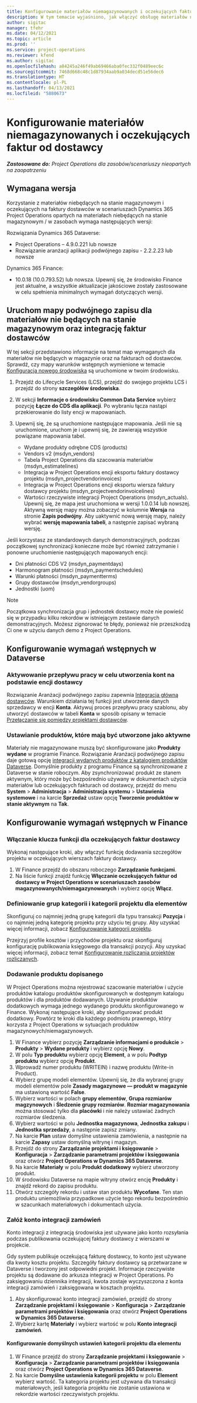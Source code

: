 ```yaml
---
title: Konfigurowanie materiałów niemagazynowanych i oczekujących faktur od dostawcy
description: W tym temacie wyjaśniono, jak włączyć obsługę materiałów niebędących na stanie magazynowym i oczekujących na faktury dostawcy.
author: sigitac
manager: tfehr
ms.date: 04/12/2021
ms.topic: article
ms.prod: ''
ms.service: project-operations
ms.reviewer: kfend
ms.author: sigitac
ms.openlocfilehash: a84245a246f49ab69466aba0fec332f0489eec6c
ms.sourcegitcommit: 7468d668c48c1d87934aab9a034decd51e56dec6
ms.translationtype: HT
ms.contentlocale: pl-PL
ms.lasthandoff: 04/13/2021
ms.locfileid: "5880673"
---
```

# <a name="configure-non-stocked-materials-and-pending-vendor-invoices"></a>Konfigurowanie materiałów niemagazynowanych i oczekujących faktur od dostawcy

_**Zastosowane do:** Project Operations dla zasobów/scenariuszy nieopartych na zaopatrzeniu_

## <a name="minimum-version-requirement"></a>Wymagana wersja

Korzystanie z materiałów niebędących na stanie magazynowym i oczekujących na faktury dostawców w scenariuszach Dynamics 365 Project Operations opartych na materiałach niebędących na stanie magazynowym / w zasobach wymaga następujących wersji:

Rozwiązania Dynamics 365 Dataverse:

- Project Operations – 4.9.0.221 lub nowsze
- Rozwiązanie aranżacji aplikacji podwójnego zapisu - 2.2.2.23 lub nowsze

Dynamics 365 Finance:
- 10.0.18 (10.0.793.52) lub nowsza. Upewnij się, że środowisko Finance jest aktualne, a wszystkie aktualizacje jakościowe zostały zastosowane w celu spełnienia minimalnych wymagań dotyczących wersji.

## <a name="run-dual-write-maps-for-non-stocked-materials-and-vendor-invoice-integration"></a>Uruchom mapy podwójnego zapisu dla materiałów nie będących na stanie magazynowym oraz integrację faktur dostawców

W tej sekcji przedstawiono informacje na temat map wymaganych dla materiałów nie będących w magazynie oraz na fakturach od dostawców. Sprawdź, czy mapy warunków wstępnych wymienione w temacie [Konfiguracja nowego środowiska](../environment/resource-provision-new-environment.md#run-project-operations-dual-write-maps) są uruchomione w twoim środowisku.

1. Przejdź do Lifecycle Services (LCS), przejdź do swojego projektu LCS i przejdź do strony **szczegółów środowiska**.
2. W sekcji **Informacje o środowisku Common Data Service** wybierz pozycję **Łącze do CDS dla aplikacji**. Po wybraniu łącza nastąpi przekierowanie do listy encji w mapowaniach.
3. Upewnij się, że są uruchomione następujące mapowania. Jeśli nie są uruchomione, uruchom je i upewnij się, że zawierają wszystkie powiązane mapowania tabel.

    - Wydane produkty odrębne CDS (products)
    - Vendors v2 (msdyn_vendors)
    - Tabela Project Operations dla szacowania materiałów (msdyn_estimatelines)
    - Integracja w Project Operations encji eksportu faktury dostawcy projektu (msdyn_projectvendorinvoices)
    - Integracja w Project Operations encji eksportu wiersza faktury dostawcy projektu (msdyn_projectvendorinvoicelines)
    - Wartości rzeczywiste integracji Project Operations (msdyn_actuals). Upewnij się, że mapa jest uruchomiona w wersji 1.0.0.14 lub nowszej. Aktywną wersję mapy można zobaczyć w kolumnie **Wersja** na stronie **Zapis podwójny**. Aby uaktywnić nową wersję mapy, należy wybrać **wersję mapowania tabeli**, a następnie zapisać wybraną wersję.

Jeśli korzystasz ze standardowych danych demonstracyjnych, podczas początkowej synchronizacji konieczne może być również zatrzymanie i ponowne uruchomienie następujących mapowanych encji:
  - Dni płatności CDS V2 (msdyn_paymentdays)
  - Harmonogram płatności (msdyn_paymentschedules)
  - Warunki płatności (msdyn_paymentterms)
  - Grupy dostawców (msdyn_vendorgroups)
  - Jednostki (uom)

> [!NOTE]
> Początkowa synchronizacja grup i jednostek dostawcy może nie powieść się w przypadku kilku rekordów w istniejącym zestawie danych demonstracyjnych. Możesz zignorować te błędy, ponieważ nie przeszkodzą Ci one w użyciu danych demo z Project Operations.

## <a name="configure-prerequisites-in-dataverse"></a>Konfigurowanie wymagań wstępnych w Dataverse

### <a name="activate-workflow-to-create-accounts-based-on-vendor-entity"></a>Aktywowanie przepływu pracy w celu utworzenia kont na podstawie encji dostawcy

Rozwiązanie Aranżacji podwójnego zapisu zapewnia [Integracja główną dostawców](https://docs.microsoft.com/dynamics365/fin-ops-core/dev-itpro/data-entities/dual-write/vendor-mapping). Warunkiem działania tej funkcji jest utworzenie danych sprzedawcy w encji **Konta**. Aktywuj proces przepływu pracy szablonu, aby utworzyć dostawców w tabeli **Konta** w sposób opisany w temacie [Przełączanie się pomiędzy projektami dostawców](https://docs.microsoft.com/dynamics365/fin-ops-core/dev-itpro/data-entities/dual-write/vendor-switch#use-the-extended-vendor-design-for-vendors-of-the-organization-type).

### <a name="set-products-to-be-created-as-active"></a>Ustawianie produktów, które mają być utworzone jako aktywne

Materiały nie magazynowane muszą być skonfigurowane jako **Produkty wydane** w programie Finance. Rozwiązanie Aranżacji podwójnego zapisu daje gotową opcję [integracji wydanych produktów z katalogiem produktów Dataverse](https://docs.microsoft.com/dynamics365/fin-ops-core/dev-itpro/data-entities/dual-write/product-mapping). Domyślnie produkty z programu Finance są synchronizowane z Dataverse w stanie roboczym. Aby zsynchronizować produkt ze stanem aktywnym, który może być bezpośrednio używany w dokumentach użycia materiałów lub oczekujących fakturach od dostawcy, przejdź do menu **System** > **Administracja** > **Administracja systemu** > **Ustawienia systemowe** i na karcie **Sprzedaż** ustaw opcję **Tworzenie produktów w stanie aktywnym** na **Tak**.

## <a name="configure-prerequisites-in-finance"></a>Konfigurowanie wymagań wstępnych w Finance

### <a name="enable-the-feature-key-for-pending-vendor-invoices"></a>Włączanie klucza funkcji dla oczekujących faktur dostawcy

Wykonaj następujące kroki, aby włączyć funkcję dodawania szczegółów projektu w oczekujących wierszach faktury dostawcy.

1. W Finance przejdź do obszaru roboczego **Zarządzanie funkcjami**.
2. Na liście funkcji znajdź funkcję **Włączanie oczekujących faktur od dostawcy w Project Operations w scenariuszach zasobów magazynowanych/niemagazynowanych** i wybierz opcję **Włącz**.

### <a name="define-category-groups-and-project-categories-for-items"></a>Definiowanie grup kategorii i kategorii projektu dla elementów

Skonfiguruj co najmniej jedną grupę kategorii dla typu transakcji **Pozycja** i co najmniej jedną kategorię projektu przy użyciu tej grupy. Aby uzyskać więcej informacji, zobacz [Konfigurowanie kategorii projektu](../project-accounting/configure-project-categories.md#category-groups).

Przejrzyj profile kosztów i przychodów projektu oraz skonfiguruj konfigurację publikowania księgowego dla transakcji pozycji. Aby uzyskać więcej informacji, zobacz temat [Konfigurowanie rozliczania projektów rozliczanych](../project-accounting/configure-accounting-billable-projects.md).

### <a name="set-up-a-write-in-product"></a>Dodawanie produktu dopisanego

W Project Operations można rejestrować szacowanie materiałów i użycie produktów katalogu produktów skonfigurowanych w dostępnym katalogu produktów i dla produktów dodawanych. Używanie produktów dodatkowych wymaga jednego wydanego produktu skonfigurowanego w Finance. Wykonaj następujące kroki, aby skonfigurować produkt dodatkowy. Powtórz te kroki dla każdego podmiotu prawnego, który korzysta z Project Operations w sytuacjach produktów magazynowych/niemagazynowych.

1. W Finance wybierz pozycję **Zarządzanie informacjami o produkcie** > **Produkty** > **Wydane produkty** i wybierz opcję **Nowy**.
2. W polu **Typ produktu** wybierz opcję **Element**, a w polu **Podtyp produktu** wybierz opcję **Produkt**.
3. Wprowadź numer produktu (WRITEIN) i nazwę produktu (Write-in Product).
4. Wybierz grupę modeli elementów. Upewnij się, że dla wybranej grupy modeli elementów pole **Zasady magazynowe — produkt w magazynie** ma ustawioną wartość **False**.
5. Wybierz wartości w polach **grupy elementów**, **Grupa rozmiarów magzynowych** i **Śledzenie grupy rozmiarów**. **Rozmiar magazynowania** można stosować tylko dla **placówki** i nie należy ustawiać żadnych rozmiarów śledzenia.
6. Wybierz wartości w polu **Jednostka magazynowa**, **Jednostka zakupu** i **Jednostka sprzedaży**, a następnie zapisz zmiany.
7. Na karcie **Plan** ustaw domyślne ustawienia zamówienia, a następnie na karcie **Zapasy** ustaw domyślną witrynę i magazyn.
8. Przejdź do strony **Zarządzanie projektami i księgowanie** > **Konfiguracja** > **Zarządzanie parametrami projektów i księgowania** oraz otwórz **Project Operations w Dynamics 365 Dataverse**. 
9. Na karcie **Materiały** w polu **Produkt dodatkowy** wybierz utworzony produkt.
10. W środowisku Dataverse na mapie witryny otwórz encję **Produkty** i znajdź rekord do zapisu produktu. 
11. Otwórz szczegóły rekordu i ustaw stan produktu **Wycofane**. Ten stan produktu uniemożliwia przypadkowe użycie tego rekordu bezpośrednio w szacunkach materiałowych i dokumentach użycia.

### <a name="set-up-a-procurement-integration-account"></a>Załóż konto integracji zamówień

Konto integracji z integracją środowiska jest używane jako konto rozsyłania podczas publikowania oczekującej faktury dostawcy z wierszami w projekcie.

Gdy system publikuje oczekującą fakturę dostawcy, to konto jest używane dla kwoty kosztu projektu. Szczegóły faktury dostawcy są przetwarzane w Dataverse i tworzony jest odpowiedni projekt. Informacje rzeczywiste projektu są dodawane do arkusza integracji w Project Operations. Po zaksięgowaniu dziennika integracji, kwota zostaje wyczyszczona z konta integracji zamówień i zaksięgowana w kosztach projektu.

1. Aby skonfigurować konto integracji zamówień, przejdź do strony **Zarządzanie projektami i księgowanie** > **Konfiguracja** > **Zarządzanie parametrami projektów i księgowania** oraz otwórz **Project Operations w Dynamics 365 Dataverse**. 
2. Wybierz kartę **Materiały** i wybierz wartość w polu **Konto integracji zamówień**.

#### <a name="set-up-project-category-defaults-for-an-item"></a>Konfigurowanie domyślnych ustawień kategorii projektu dla elementu

1. W Finance przejdź do strony **Zarządzanie projektami i księgowanie** > **Konfiguracja** > **Zarządzanie parametrami projektów i księgowania** oraz otwórz **Project Operations w Dynamics 365 Dataverse**. 
2. Na karcie **Domyślne ustawienia kategorii projektu** w polu **Element** wybierz wartość. Ta kategoria projektu jest używana dla transakcji materiałowych, jeśli kategoria projektu nie zostanie ustawiona w rekordzie wartości rzeczywistych projektu.
